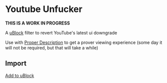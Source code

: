 # Youtube Unfucker

**THIS IS A WORK IN PROGRESS**

A [uBlock](https://github.com/gorhill/uBlock) filter to revert YouTube's latest ui downgrade

Use with [Proper Description](https://greasyfork.org/en/scripts/440613-youtube-proper-description) to get a prover viewing experience
(some day it will not be required, but that will take a while)

## Import

[Add to uBlock](https://subscribe.adblockplus.org/?location=https://raw.githubusercontent.com/Oondanomala/Youtube-Unfucker/main/Youtube-Unfucker.txt&title=Youtube%20Unfucker)
